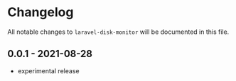 # Changelog

All notable changes to `laravel-disk-monitor` will be documented in this file.

## 0.0.1 - 2021-08-28

- experimental release
